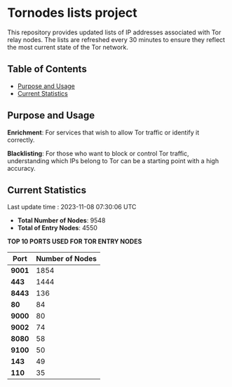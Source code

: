 # Tornodes lists project

This repository provides updated lists of IP addresses associated with Tor relay nodes. The lists are refreshed every 30 minutes to ensure they reflect the most current state of the Tor network.

## Table of Contents

- [Purpose and Usage](#purpose-and-usage)
- [Current Statistics](#current-statistics)


## Purpose and Usage

**Enrichment**: For services that wish to allow Tor traffic or identify it correctly.

**Blacklisting**: For those who want to block or control Tor traffic, understanding which IPs belong to Tor can be a starting point with a high accuracy.

## Current Statistics

Last update time : 2023-11-08 07:30:06 UTC

- **Total Number of Nodes**: 9548
- **Total of Entry Nodes**: 4550

**TOP 10 PORTS USED FOR TOR ENTRY NODES**

| **Port** | **Number of Nodes** |
|------|-----------------|
| **9001**   | 1854  |
| **443**   | 1444  |
| **8443**   | 136  |
| **80**   | 84  |
| **9000**   | 80  |
| **9002**   | 74  |
| **8080**   | 58  |
| **9100**   | 50  |
| **143**   | 49  |
| **110**   | 35  |

